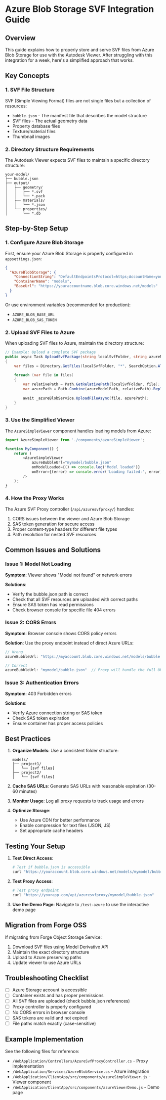 # Azure Blob Storage SVF Integration Guide

## Overview

This guide explains how to properly store and serve SVF files from Azure Blob Storage for use with the Autodesk Viewer. After struggling with this integration for a week, here's a simplified approach that works.

## Key Concepts

### 1. SVF File Structure
SVF (Simple Viewing Format) files are not single files but a collection of resources:
- `bubble.json` - The manifest file that describes the model structure
- SVF files - The actual geometry data
- Property database files
- Texture/material files
- Thumbnail images

### 2. Directory Structure Requirements
The Autodesk Viewer expects SVF files to maintain a specific directory structure:

```
your-model/
├── bubble.json
├── output/
│   ├── geometry/
│   │   ├── *.svf
│   │   └── *.pack
│   ├── materials/
│   │   └── *.json
│   └── properties/
│       └── *.db
```

## Step-by-Step Setup

### 1. Configure Azure Blob Storage

First, ensure your Azure Blob Storage is properly configured in `appsettings.json`:

```json
{
  "AzureBlobStorage": {
    "ConnectionString": "DefaultEndpointsProtocol=https;AccountName=youraccountname;AccountKey=yourkey;EndpointSuffix=core.windows.net",
    "ContainerName": "models",
    "BaseUrl": "https://youraccountname.blob.core.windows.net/models"
  }
}
```

Or use environment variables (recommended for production):
- `AZURE_BLOB_BASE_URL`
- `AZURE_BLOB_SAS_TOKEN`

### 2. Upload SVF Files to Azure

When uploading SVF files to Azure, maintain the directory structure:

```csharp
// Example: Upload a complete SVF package
public async Task UploadSvfPackage(string localSvfFolder, string azureModelPath)
{
    var files = Directory.GetFiles(localSvfFolder, "*", SearchOption.AllDirectories);
    
    foreach (var file in files)
    {
        var relativePath = Path.GetRelativePath(localSvfFolder, file);
        var azurePath = Path.Combine(azureModelPath, relativePath).Replace('\\', '/');
        
        await _azureBlobService.UploadFileAsync(file, azurePath);
    }
}
```

### 3. Use the Simplified Viewer

The `AzureSimpleViewer` component handles loading models from Azure:

```javascript
import AzureSimpleViewer from './components/azureSimpleViewer';

function MyComponent() {
    return (
        <AzureSimpleViewer
            azureBubbleUrl="mymodel/bubble.json"
            onModelLoaded={() => console.log('Model loaded')}
            onError={(error) => console.error('Loading failed:', error)}
        />
    );
}
```

### 4. How the Proxy Works

The Azure SVF Proxy controller (`/api/azuresvfproxy/`) handles:
1. CORS issues between the viewer and Azure Blob Storage
2. SAS token generation for secure access
3. Proper content-type headers for different file types
4. Path resolution for nested SVF resources

## Common Issues and Solutions

### Issue 1: Model Not Loading
**Symptom**: Viewer shows "Model not found" or network errors

**Solutions**:
- Verify the bubble.json path is correct
- Check that all SVF resources are uploaded with correct paths
- Ensure SAS token has read permissions
- Check browser console for specific file 404 errors

### Issue 2: CORS Errors
**Symptom**: Browser console shows CORS policy errors

**Solution**: Use the proxy endpoint instead of direct Azure URLs:
```javascript
// Wrong
azureBubbleUrl: "https://myaccount.blob.core.windows.net/models/bubble.json"

// Correct
azureBubbleUrl: "mymodel/bubble.json"  // Proxy will handle the full URL
```

### Issue 3: Authentication Errors
**Symptom**: 403 Forbidden errors

**Solutions**:
- Verify Azure connection string or SAS token
- Check SAS token expiration
- Ensure container has proper access policies

## Best Practices

1. **Organize Models**: Use a consistent folder structure:
   ```
   models/
   ├── project1/
   │   └── [svf files]
   ├── project2/
   │   └── [svf files]
   ```

2. **Cache SAS URLs**: Generate SAS URLs with reasonable expiration (30-60 minutes)

3. **Monitor Usage**: Log all proxy requests to track usage and errors

4. **Optimize Storage**: 
   - Use Azure CDN for better performance
   - Enable compression for text files (JSON, JS)
   - Set appropriate cache headers

## Testing Your Setup

1. **Test Direct Access**:
   ```bash
   # Test if bubble.json is accessible
   curl "https://youraccount.blob.core.windows.net/models/mymodel/bubble.json?[SAS_TOKEN]"
   ```

2. **Test Proxy Access**:
   ```bash
   # Test proxy endpoint
   curl "https://yourapp.com/api/azuresvfproxy/mymodel/bubble.json"
   ```

3. **Use the Demo Page**:
   Navigate to `/test-azure` to use the interactive demo page

## Migration from Forge OSS

If migrating from Forge Object Storage Service:

1. Download SVF files using Model Derivative API
2. Maintain the exact directory structure
3. Upload to Azure preserving paths
4. Update viewer to use Azure URLs

## Troubleshooting Checklist

- [ ] Azure Storage account is accessible
- [ ] Container exists and has proper permissions
- [ ] All SVF files are uploaded (check bubble.json references)
- [ ] Proxy controller is properly configured
- [ ] No CORS errors in browser console
- [ ] SAS tokens are valid and not expired
- [ ] File paths match exactly (case-sensitive)

## Example Implementation

See the following files for reference:
- `/WebApplication/Controllers/AzureSvfProxyController.cs` - Proxy implementation
- `/WebApplication/Services/AzureBlobService.cs` - Azure integration
- `/WebApplication/ClientApp/src/components/azureSimpleViewer.js` - Viewer component
- `/WebApplication/ClientApp/src/components/azureViewerDemo.js` - Demo page